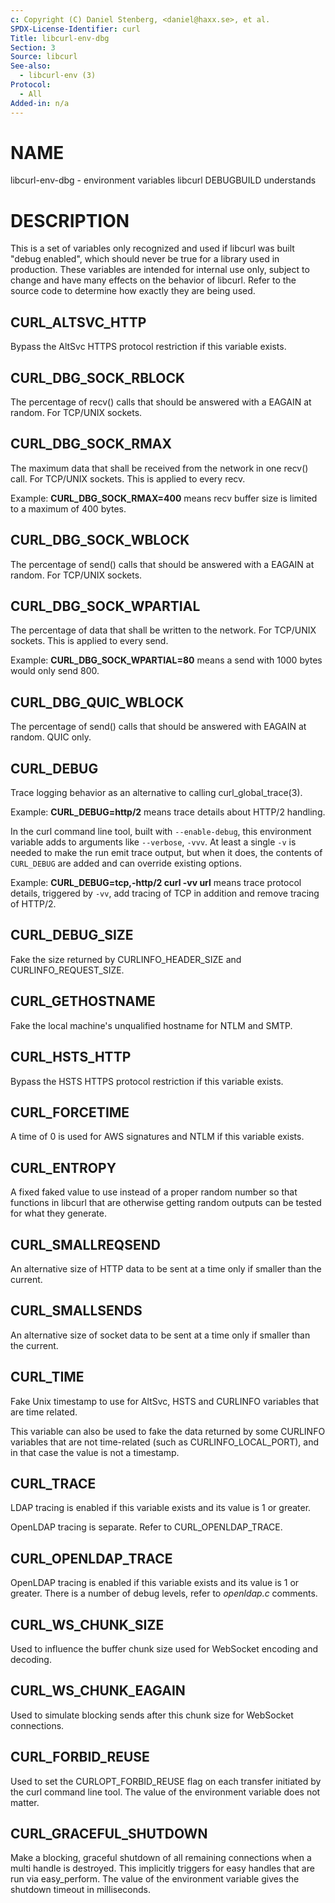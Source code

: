 ```yaml
---
c: Copyright (C) Daniel Stenberg, <daniel@haxx.se>, et al.
SPDX-License-Identifier: curl
Title: libcurl-env-dbg
Section: 3
Source: libcurl
See-also:
  - libcurl-env (3)
Protocol:
  - All
Added-in: n/a
---
```


# NAME

libcurl-env-dbg - environment variables libcurl DEBUGBUILD understands

# DESCRIPTION

This is a set of variables only recognized and used if libcurl was built
"debug enabled", which should never be true for a library used in production.
These variables are intended for internal use only, subject to change and have
many effects on the behavior of libcurl. Refer to the source code to determine
how exactly they are being used.

## CURL_ALTSVC_HTTP

Bypass the AltSvc HTTPS protocol restriction if this variable exists.

## CURL_DBG_SOCK_RBLOCK

The percentage of recv() calls that should be answered with a EAGAIN at random.
For TCP/UNIX sockets.

## CURL_DBG_SOCK_RMAX

The maximum data that shall be received from the network in one recv() call.
For TCP/UNIX sockets. This is applied to every recv.

Example: **CURL_DBG_SOCK_RMAX=400** means recv buffer size is limited to a
maximum of 400 bytes.

## CURL_DBG_SOCK_WBLOCK

The percentage of send() calls that should be answered with a EAGAIN at random.
For TCP/UNIX sockets.

## CURL_DBG_SOCK_WPARTIAL

The percentage of data that shall be written to the network. For TCP/UNIX
sockets. This is applied to every send.

Example: **CURL_DBG_SOCK_WPARTIAL=80** means a send with 1000 bytes would
only send 800.

## CURL_DBG_QUIC_WBLOCK

The percentage of send() calls that should be answered with EAGAIN at random.
QUIC only.

## CURL_DEBUG

Trace logging behavior as an alternative to calling curl_global_trace(3).

Example: **CURL_DEBUG=http/2** means trace details about HTTP/2 handling.

In the curl command line tool, built with `--enable-debug`, this environment
variable adds to arguments like `--verbose`, `-vvv`. At least a single `-v`
is needed to make the run emit trace output, but when it does, the contents
of `CURL_DEBUG` are added and can override existing options.

Example: **CURL_DEBUG=tcp,-http/2 curl -vv url** means trace protocol details,
triggered by `-vv`, add tracing of TCP in addition and remove tracing of
HTTP/2.

## CURL_DEBUG_SIZE

Fake the size returned by CURLINFO_HEADER_SIZE and CURLINFO_REQUEST_SIZE.

## CURL_GETHOSTNAME

Fake the local machine's unqualified hostname for NTLM and SMTP.

## CURL_HSTS_HTTP

Bypass the HSTS HTTPS protocol restriction if this variable exists.

## CURL_FORCETIME

A time of 0 is used for AWS signatures and NTLM if this variable exists.

## CURL_ENTROPY

A fixed faked value to use instead of a proper random number so that functions
in libcurl that are otherwise getting random outputs can be tested for what
they generate.

## CURL_SMALLREQSEND

An alternative size of HTTP data to be sent at a time only if smaller than the
current.

## CURL_SMALLSENDS

An alternative size of socket data to be sent at a time only if smaller than
the current.

## CURL_TIME

Fake Unix timestamp to use for AltSvc, HSTS and CURLINFO variables that are
time related.

This variable can also be used to fake the data returned by some CURLINFO
variables that are not time-related (such as CURLINFO_LOCAL_PORT), and in that
case the value is not a timestamp.

## CURL_TRACE

LDAP tracing is enabled if this variable exists and its value is 1 or greater.

OpenLDAP tracing is separate. Refer to CURL_OPENLDAP_TRACE.

## CURL_OPENLDAP_TRACE

OpenLDAP tracing is enabled if this variable exists and its value is 1 or
greater. There is a number of debug levels, refer to *openldap.c* comments.

## CURL_WS_CHUNK_SIZE

Used to influence the buffer chunk size used for WebSocket encoding and
decoding.

## CURL_WS_CHUNK_EAGAIN

Used to simulate blocking sends after this chunk size for WebSocket
connections.

## CURL_FORBID_REUSE

Used to set the CURLOPT_FORBID_REUSE flag on each transfer initiated
by the curl command line tool. The value of the environment variable
does not matter.

## CURL_GRACEFUL_SHUTDOWN

Make a blocking, graceful shutdown of all remaining connections when
a multi handle is destroyed. This implicitly triggers for easy handles
that are run via easy_perform. The value of the environment variable
gives the shutdown timeout in milliseconds.
